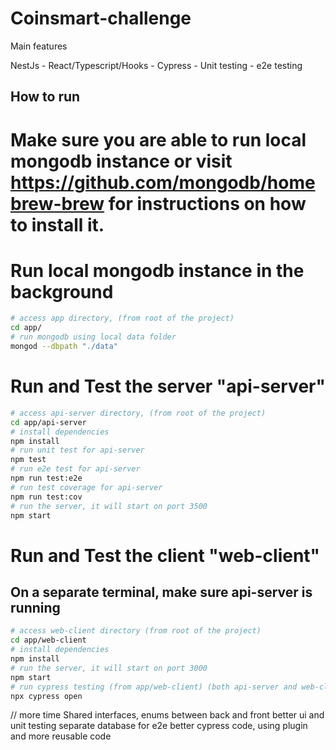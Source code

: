 # Coinsmart-challenge

Main features

NestJs - React/Typescript/Hooks - Cypress - Unit testing - e2e testing

## How to run

# Make sure you are able to run local mongodb instance or visit https://github.com/mongodb/homebrew-brew for instructions on how to install it.

# Run local mongodb instance in the background

```bash
# access app directory, (from root of the project)
cd app/
# run mongodb using local data folder
mongod --dbpath "./data"
```

# Run and Test the server "api-server"

```bash
# access api-server directory, (from root of the project)
cd app/api-server
# install dependencies
npm install
# run unit test for api-server
npm test
# run e2e test for api-server
npm run test:e2e
# run test coverage for api-server
npm run test:cov
# run the server, it will start on port 3500
npm start
```

# Run and Test the client "web-client"

## On a separate terminal, make sure api-server is running

```bash
# access web-client directory (from root of the project)
cd app/web-client
# install dependencies
npm install
# run the server, it will start on port 3000
npm start
# run cypress testing (from app/web-client) (both api-server and web-client should be running for cypress to work)
npx cypress open
```

// more time
Shared interfaces, enums between back and front
better ui and unit testing
separate database for e2e
better cypress code, using plugin and more reusable code

